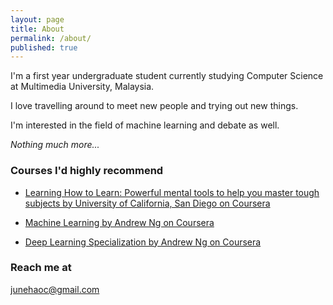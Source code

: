```yaml
---
layout: page
title: About
permalink: /about/
published: true
---
```

I'm a first year undergraduate student currently studying Computer Science at Multimedia University, Malaysia.

I love travelling around to meet new people and trying out new things.

I'm interested in the field of machine learning and debate as well.  
  
_Nothing much more..._


### Courses I'd highly recommend

* [Learning How to Learn: Powerful mental tools to help you master tough subjects by University of California, San Diego on Coursera](https://www.coursera.org/learn/learning-how-to-learn)

* [Machine Learning by Andrew Ng on Coursera](https://www.coursera.org/learn/machine-learning)  
  
* [Deep Learning Specialization by Andrew Ng on Coursera](https://www.coursera.org/specializations/deep-learning)



### Reach me at

[junehaoc@gmail.com](mailto:junehaoc@gmail.com)
